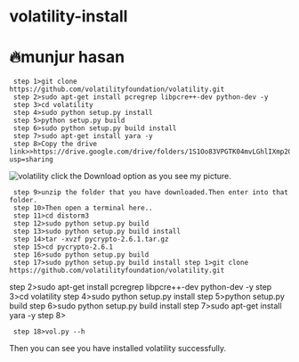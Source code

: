 # volatility-install
# 🔥munjur hasan
     step 1>git clone https://github.com/volatilityfoundation/volatility.git
     step 2>sudo apt-get install pcregrep libpcre++-dev python-dev -y
     step 3>cd volatility
     step 4>sudo python setup.py install
     step 5>python setup.py build
     step 6>sudo python setup.py build install
     step 7>sudo apt-get install yara -y
     step 8>Copy the drive link>>https://drive.google.com/drive/folders/1S1Oo83VPGTK04mvLGhlIXmp20ak43R2K?usp=sharing

![volatility](https://user-images.githubusercontent.com/70683405/123555616-976e5500-d7a8-11eb-8bad-576b2b010aad.png)
click the Download option as you see my picture.

     step 9>unzip the folder that you have downloaded.Then enter into that folder.
     step 10>Then open a terminal here..
     step 11>cd distorm3
     step 12>sudo python setup.py build
     step 13>sudo python setup.py build install
     step 14>tar -xvzf pycrypto-2.6.1.tar.gz
     step 15>cd pycrypto-2.6.1
     step 16>sudo python setup.py build
     step 17>sudo python setup.py build install step 1>git clone https://github.com/volatilityfoundation/volatility.git
 step 2>sudo apt-get install pcregrep libpcre++-dev python-dev -y
 step 3>cd volatility
 step 4>sudo python setup.py install
 step 5>python setup.py build
 step 6>sudo python setup.py build install
 step 7>sudo apt-get install yara -y
 step 8>

     step 18>vol.py --h

Then you can see you have installed volatility successfully.
